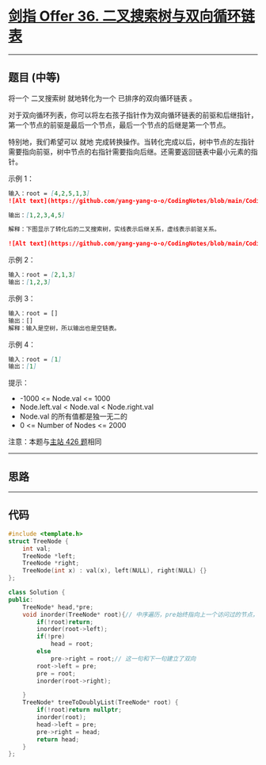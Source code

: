 # [剑指 Offer 36. 二叉搜索树与双向循环链表](https://leetcode.cn/problems/er-cha-sou-suo-shu-yu-shuang-xiang-lian-biao-lcof/description/)

---

## 题目 (中等)

将一个 二叉搜索树 就地转化为一个 已排序的双向循环链表 。  

对于双向循环列表，你可以将左右孩子指针作为双向循环链表的前驱和后继指针，第一个节点的前驱是最后一个节点，最后一个节点的后继是第一个节点。  

特别地，我们希望可以 就地 完成转换操作。当转化完成以后，树中节点的左指针需要指向前驱，树中节点的右指针需要指向后继。还需要返回链表中最小元素的指针。  

示例 1：  

```markdown
输入：root = [4,2,5,1,3]
![Alt text](https://github.com/yang-yang-o-o/CodingNotes/blob/main/Coding/asset/offer_36_1.png)  

输出：[1,2,3,4,5]

解释：下图显示了转化后的二叉搜索树，实线表示后继关系，虚线表示前驱关系。

![Alt text](https://github.com/yang-yang-o-o/CodingNotes/blob/main/Coding/asset/offer_36_2.png)  
```

示例 2：  

```markdown
输入：root = [2,1,3]
输出：[1,2,3]
```

示例 3：  

```markdown
输入：root = []
输出：[]
解释：输入是空树，所以输出也是空链表。
```

示例 4：  

```markdown
输入：root = [1]
输出：[1]
```

提示：  

- -1000 <= Node.val <= 1000
- Node.left.val < Node.val < Node.right.val
- Node.val 的所有值都是独一无二的
- 0 <= Number of Nodes <= 2000

注意：本题与[主站 426 题](https://leetcode-cn.com/problems/convert-binary-search-tree-to-sorted-doubly-linked-list/)相同

---

## 思路

---

## 代码

```C++
#include <template.h>
struct TreeNode {
    int val;
    TreeNode *left;
    TreeNode *right;
    TreeNode(int x) : val(x), left(NULL), right(NULL) {}
};

class Solution {
public:
    TreeNode* head,*pre;
    void inorder(TreeNode* root){// 中序遍历，pre始终指向上一个访问过的节点，head指向中序遍历的第一个节点
        if(!root)return;
        inorder(root->left);
        if(!pre)
            head = root;
        else
            pre->right = root;// 这一句和下一句建立了双向
        root->left = pre;
        pre = root;
        inorder(root->right);

    }
    TreeNode* treeToDoublyList(TreeNode* root) {
        if(!root)return nullptr;
        inorder(root);
        head->left = pre;
        pre->right = head;
        return head;
    }
};
```
